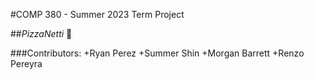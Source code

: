 #COMP 380 - Summer 2023 Term Project

##_PizzaNetti_ :pizza:

###Contributors: 
+Ryan Perez
+Summer Shin
+Morgan Barrett
+Renzo Pereyra




